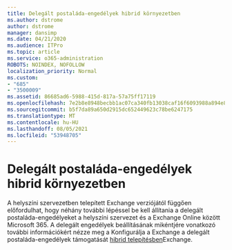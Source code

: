 ```yaml
---
title: Delegált postaláda-engedélyek hibrid környezetben
ms.author: dstrome
author: dstrome
manager: dansimp
ms.date: 04/21/2020
ms.audience: ITPro
ms.topic: article
ms.service: o365-administration
ROBOTS: NOINDEX, NOFOLLOW
localization_priority: Normal
ms.custom:
- "685"
- "3500009"
ms.assetid: 86685ad6-5988-415d-817a-57a75ff17119
ms.openlocfilehash: 7e2b8e8948becbb1ac07ca340fb13038caf16f6093988a894e85e0cefb8a64a4
ms.sourcegitcommit: b5f7da89a650d2915dc652449623c78be6247175
ms.translationtype: MT
ms.contentlocale: hu-HU
ms.lasthandoff: 08/05/2021
ms.locfileid: "53948705"
---
```

# <a name="delegated-mailbox-permissions-in-a-hybrid-environment"></a>Delegált postaláda-engedélyek hibrid környezetben

A helyszíni szervezetben telepített Exchange verziójától függően előfordulhat, hogy néhány további lépéssel be kell állítania a delegált postaláda-engedélyeket a helyszíni szervezet és a Exchange Online között Microsoft 365. A delegált engedélyek beállításának mikéntjére vonatkozó további információkért nézze meg a Konfigurálja a Exchange a delegált postaláda-engedélyek támogatását [hibrid telepítésben](https://technet.microsoft.com/library/mt784505%28v=exchg.150%29.aspx)Exchange.
  